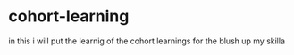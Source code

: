 # cohort-learning
in this i will put the learnig of the cohort learnings for the blush up my skilla

